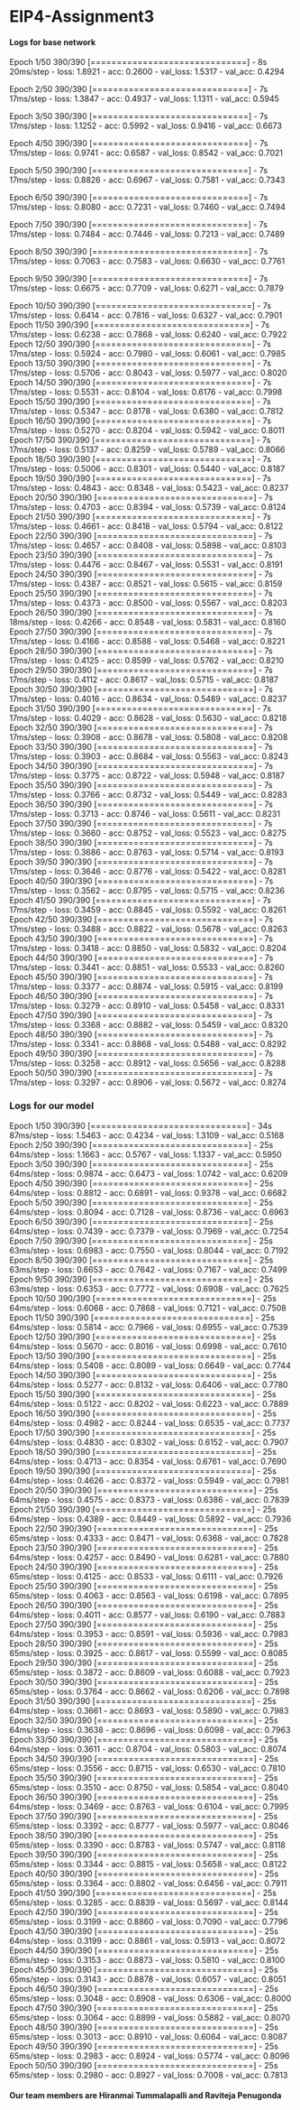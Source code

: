 # EIP4-Assignment3

#### Logs for base network

Epoch 1/50
390/390 [==============================] - 8s 20ms/step - loss: 1.8921 - acc: 0.2600 - val_loss: 1.5317 - val_acc: 0.4294

Epoch 2/50
390/390 [==============================] - 7s 17ms/step - loss: 1.3847 - acc: 0.4937 - val_loss: 1.1311 - val_acc: 0.5945

Epoch 3/50
390/390 [==============================] - 7s 17ms/step - loss: 1.1252 - acc: 0.5992 - val_loss: 0.9416 - val_acc: 0.6673

Epoch 4/50
390/390 [==============================] - 7s 17ms/step - loss: 0.9741 - acc: 0.6587 - val_loss: 0.8542 - val_acc: 0.7021

Epoch 5/50
390/390 [==============================] - 7s 17ms/step - loss: 0.8826 - acc: 0.6967 - val_loss: 0.7581 - val_acc: 0.7343

Epoch 6/50
390/390 [==============================] - 7s 17ms/step - loss: 0.8080 - acc: 0.7231 - val_loss: 0.7460 - val_acc: 0.7494

Epoch 7/50
390/390 [==============================] - 7s 17ms/step - loss: 0.7484 - acc: 0.7446 - val_loss: 0.7213 - val_acc: 0.7489

Epoch 8/50
390/390 [==============================] - 7s 17ms/step - loss: 0.7063 - acc: 0.7583 - val_loss: 0.6630 - val_acc: 0.7761

Epoch 9/50
390/390 [==============================] - 7s 17ms/step - loss: 0.6675 - acc: 0.7709 - val_loss: 0.6271 - val_acc: 0.7879

Epoch 10/50
390/390 [==============================] - 7s 17ms/step - loss: 0.6414 - acc: 0.7816 - val_loss: 0.6327 - val_acc: 0.7901
Epoch 11/50
390/390 [==============================] - 7s 17ms/step - loss: 0.6238 - acc: 0.7868 - val_loss: 0.6240 - val_acc: 0.7922
Epoch 12/50
390/390 [==============================] - 7s 17ms/step - loss: 0.5924 - acc: 0.7980 - val_loss: 0.6061 - val_acc: 0.7985
Epoch 13/50
390/390 [==============================] - 7s 17ms/step - loss: 0.5706 - acc: 0.8043 - val_loss: 0.5977 - val_acc: 0.8020
Epoch 14/50
390/390 [==============================] - 7s 17ms/step - loss: 0.5531 - acc: 0.8104 - val_loss: 0.6176 - val_acc: 0.7998
Epoch 15/50
390/390 [==============================] - 7s 17ms/step - loss: 0.5347 - acc: 0.8178 - val_loss: 0.6380 - val_acc: 0.7812
Epoch 16/50
390/390 [==============================] - 7s 17ms/step - loss: 0.5270 - acc: 0.8204 - val_loss: 0.5942 - val_acc: 0.8011
Epoch 17/50
390/390 [==============================] - 7s 17ms/step - loss: 0.5137 - acc: 0.8259 - val_loss: 0.5789 - val_acc: 0.8066
Epoch 18/50
390/390 [==============================] - 7s 17ms/step - loss: 0.5006 - acc: 0.8301 - val_loss: 0.5440 - val_acc: 0.8187
Epoch 19/50
390/390 [==============================] - 7s 17ms/step - loss: 0.4843 - acc: 0.8348 - val_loss: 0.5423 - val_acc: 0.8237
Epoch 20/50
390/390 [==============================] - 7s 17ms/step - loss: 0.4703 - acc: 0.8394 - val_loss: 0.5739 - val_acc: 0.8124
Epoch 21/50
390/390 [==============================] - 7s 17ms/step - loss: 0.4661 - acc: 0.8418 - val_loss: 0.5794 - val_acc: 0.8122
Epoch 22/50
390/390 [==============================] - 7s 17ms/step - loss: 0.4657 - acc: 0.8408 - val_loss: 0.5898 - val_acc: 0.8103
Epoch 23/50
390/390 [==============================] - 7s 17ms/step - loss: 0.4476 - acc: 0.8467 - val_loss: 0.5531 - val_acc: 0.8191
Epoch 24/50
390/390 [==============================] - 7s 17ms/step - loss: 0.4387 - acc: 0.8521 - val_loss: 0.5615 - val_acc: 0.8159
Epoch 25/50
390/390 [==============================] - 7s 17ms/step - loss: 0.4373 - acc: 0.8500 - val_loss: 0.5567 - val_acc: 0.8203
Epoch 26/50
390/390 [==============================] - 7s 18ms/step - loss: 0.4266 - acc: 0.8548 - val_loss: 0.5831 - val_acc: 0.8160
Epoch 27/50
390/390 [==============================] - 7s 17ms/step - loss: 0.4166 - acc: 0.8588 - val_loss: 0.5468 - val_acc: 0.8221
Epoch 28/50
390/390 [==============================] - 7s 17ms/step - loss: 0.4125 - acc: 0.8599 - val_loss: 0.5762 - val_acc: 0.8210
Epoch 29/50
390/390 [==============================] - 7s 17ms/step - loss: 0.4112 - acc: 0.8617 - val_loss: 0.5715 - val_acc: 0.8187
Epoch 30/50
390/390 [==============================] - 7s 17ms/step - loss: 0.4016 - acc: 0.8634 - val_loss: 0.5489 - val_acc: 0.8237
Epoch 31/50
390/390 [==============================] - 7s 17ms/step - loss: 0.4029 - acc: 0.8628 - val_loss: 0.5630 - val_acc: 0.8218
Epoch 32/50
390/390 [==============================] - 7s 17ms/step - loss: 0.3908 - acc: 0.8678 - val_loss: 0.5808 - val_acc: 0.8208
Epoch 33/50
390/390 [==============================] - 7s 17ms/step - loss: 0.3903 - acc: 0.8684 - val_loss: 0.5563 - val_acc: 0.8243
Epoch 34/50
390/390 [==============================] - 7s 17ms/step - loss: 0.3775 - acc: 0.8722 - val_loss: 0.5948 - val_acc: 0.8187
Epoch 35/50
390/390 [==============================] - 7s 17ms/step - loss: 0.3766 - acc: 0.8732 - val_loss: 0.5449 - val_acc: 0.8283
Epoch 36/50
390/390 [==============================] - 7s 17ms/step - loss: 0.3713 - acc: 0.8746 - val_loss: 0.5611 - val_acc: 0.8231
Epoch 37/50
390/390 [==============================] - 7s 17ms/step - loss: 0.3660 - acc: 0.8752 - val_loss: 0.5523 - val_acc: 0.8275
Epoch 38/50
390/390 [==============================] - 7s 17ms/step - loss: 0.3686 - acc: 0.8763 - val_loss: 0.5714 - val_acc: 0.8193
Epoch 39/50
390/390 [==============================] - 7s 17ms/step - loss: 0.3646 - acc: 0.8776 - val_loss: 0.5422 - val_acc: 0.8281
Epoch 40/50
390/390 [==============================] - 7s 17ms/step - loss: 0.3562 - acc: 0.8795 - val_loss: 0.5715 - val_acc: 0.8236
Epoch 41/50
390/390 [==============================] - 7s 17ms/step - loss: 0.3459 - acc: 0.8845 - val_loss: 0.5592 - val_acc: 0.8261
Epoch 42/50
390/390 [==============================] - 7s 17ms/step - loss: 0.3488 - acc: 0.8822 - val_loss: 0.5678 - val_acc: 0.8263
Epoch 43/50
390/390 [==============================] - 7s 17ms/step - loss: 0.3418 - acc: 0.8850 - val_loss: 0.5832 - val_acc: 0.8204
Epoch 44/50
390/390 [==============================] - 7s 17ms/step - loss: 0.3441 - acc: 0.8851 - val_loss: 0.5533 - val_acc: 0.8260
Epoch 45/50
390/390 [==============================] - 7s 17ms/step - loss: 0.3377 - acc: 0.8874 - val_loss: 0.5915 - val_acc: 0.8199
Epoch 46/50
390/390 [==============================] - 7s 17ms/step - loss: 0.3279 - acc: 0.8910 - val_loss: 0.5458 - val_acc: 0.8331
Epoch 47/50
390/390 [==============================] - 7s 17ms/step - loss: 0.3368 - acc: 0.8882 - val_loss: 0.5459 - val_acc: 0.8320
Epoch 48/50
390/390 [==============================] - 7s 17ms/step - loss: 0.3341 - acc: 0.8868 - val_loss: 0.5488 - val_acc: 0.8292
Epoch 49/50
390/390 [==============================] - 7s 17ms/step - loss: 0.3258 - acc: 0.8912 - val_loss: 0.5656 - val_acc: 0.8288
Epoch 50/50
390/390 [==============================] - 7s 17ms/step - loss: 0.3297 - acc: 0.8906 - val_loss: 0.5672 - val_acc: 0.8274


### Logs for our model

Epoch 1/50
390/390 [==============================] - 34s 87ms/step - loss: 1.5463 - acc: 0.4234 - val_loss: 1.3109 - val_acc: 0.5168
Epoch 2/50
390/390 [==============================] - 25s 64ms/step - loss: 1.1663 - acc: 0.5767 - val_loss: 1.1337 - val_acc: 0.5950
Epoch 3/50
390/390 [==============================] - 25s 64ms/step - loss: 0.9874 - acc: 0.6473 - val_loss: 1.0742 - val_acc: 0.6209
Epoch 4/50
390/390 [==============================] - 25s 64ms/step - loss: 0.8812 - acc: 0.6891 - val_loss: 0.9378 - val_acc: 0.6682
Epoch 5/50
390/390 [==============================] - 25s 64ms/step - loss: 0.8094 - acc: 0.7128 - val_loss: 0.8736 - val_acc: 0.6963
Epoch 6/50
390/390 [==============================] - 25s 64ms/step - loss: 0.7439 - acc: 0.7379 - val_loss: 0.7969 - val_acc: 0.7254
Epoch 7/50
390/390 [==============================] - 25s 63ms/step - loss: 0.6983 - acc: 0.7550 - val_loss: 0.8044 - val_acc: 0.7192
Epoch 8/50
390/390 [==============================] - 25s 63ms/step - loss: 0.6653 - acc: 0.7642 - val_loss: 0.7167 - val_acc: 0.7499
Epoch 9/50
390/390 [==============================] - 25s 63ms/step - loss: 0.6353 - acc: 0.7772 - val_loss: 0.6908 - val_acc: 0.7625
Epoch 10/50
390/390 [==============================] - 25s 64ms/step - loss: 0.6068 - acc: 0.7868 - val_loss: 0.7121 - val_acc: 0.7508
Epoch 11/50
390/390 [==============================] - 25s 64ms/step - loss: 0.5814 - acc: 0.7966 - val_loss: 0.6955 - val_acc: 0.7539
Epoch 12/50
390/390 [==============================] - 25s 64ms/step - loss: 0.5670 - acc: 0.8016 - val_loss: 0.6998 - val_acc: 0.7610
Epoch 13/50
390/390 [==============================] - 25s 64ms/step - loss: 0.5408 - acc: 0.8089 - val_loss: 0.6649 - val_acc: 0.7744
Epoch 14/50
390/390 [==============================] - 25s 64ms/step - loss: 0.5277 - acc: 0.8132 - val_loss: 0.6406 - val_acc: 0.7780
Epoch 15/50
390/390 [==============================] - 25s 64ms/step - loss: 0.5122 - acc: 0.8202 - val_loss: 0.6223 - val_acc: 0.7889
Epoch 16/50
390/390 [==============================] - 25s 64ms/step - loss: 0.4982 - acc: 0.8244 - val_loss: 0.6535 - val_acc: 0.7737
Epoch 17/50
390/390 [==============================] - 25s 64ms/step - loss: 0.4830 - acc: 0.8302 - val_loss: 0.6152 - val_acc: 0.7907
Epoch 18/50
390/390 [==============================] - 25s 64ms/step - loss: 0.4713 - acc: 0.8354 - val_loss: 0.6761 - val_acc: 0.7690
Epoch 19/50
390/390 [==============================] - 25s 64ms/step - loss: 0.4626 - acc: 0.8372 - val_loss: 0.5949 - val_acc: 0.7981
Epoch 20/50
390/390 [==============================] - 25s 64ms/step - loss: 0.4575 - acc: 0.8373 - val_loss: 0.6386 - val_acc: 0.7839
Epoch 21/50
390/390 [==============================] - 25s 64ms/step - loss: 0.4389 - acc: 0.8449 - val_loss: 0.5892 - val_acc: 0.7936
Epoch 22/50
390/390 [==============================] - 25s 65ms/step - loss: 0.4333 - acc: 0.8471 - val_loss: 0.6368 - val_acc: 0.7828
Epoch 23/50
390/390 [==============================] - 25s 64ms/step - loss: 0.4257 - acc: 0.8490 - val_loss: 0.6281 - val_acc: 0.7880
Epoch 24/50
390/390 [==============================] - 25s 65ms/step - loss: 0.4125 - acc: 0.8533 - val_loss: 0.6111 - val_acc: 0.7926
Epoch 25/50
390/390 [==============================] - 25s 65ms/step - loss: 0.4063 - acc: 0.8563 - val_loss: 0.6198 - val_acc: 0.7895
Epoch 26/50
390/390 [==============================] - 25s 64ms/step - loss: 0.4011 - acc: 0.8577 - val_loss: 0.6190 - val_acc: 0.7883
Epoch 27/50
390/390 [==============================] - 25s 64ms/step - loss: 0.3953 - acc: 0.8591 - val_loss: 0.5936 - val_acc: 0.7983
Epoch 28/50
390/390 [==============================] - 25s 65ms/step - loss: 0.3925 - acc: 0.8617 - val_loss: 0.5599 - val_acc: 0.8085
Epoch 29/50
390/390 [==============================] - 25s 65ms/step - loss: 0.3872 - acc: 0.8609 - val_loss: 0.6088 - val_acc: 0.7923
Epoch 30/50
390/390 [==============================] - 25s 65ms/step - loss: 0.3764 - acc: 0.8662 - val_loss: 0.6206 - val_acc: 0.7898
Epoch 31/50
390/390 [==============================] - 25s 64ms/step - loss: 0.3661 - acc: 0.8693 - val_loss: 0.5890 - val_acc: 0.7983
Epoch 32/50
390/390 [==============================] - 25s 64ms/step - loss: 0.3638 - acc: 0.8696 - val_loss: 0.6098 - val_acc: 0.7963
Epoch 33/50
390/390 [==============================] - 25s 64ms/step - loss: 0.3611 - acc: 0.8704 - val_loss: 0.5803 - val_acc: 0.8074
Epoch 34/50
390/390 [==============================] - 25s 65ms/step - loss: 0.3556 - acc: 0.8715 - val_loss: 0.6530 - val_acc: 0.7810
Epoch 35/50
390/390 [==============================] - 25s 65ms/step - loss: 0.3510 - acc: 0.8750 - val_loss: 0.5854 - val_acc: 0.8040
Epoch 36/50
390/390 [==============================] - 25s 64ms/step - loss: 0.3469 - acc: 0.8763 - val_loss: 0.6104 - val_acc: 0.7995
Epoch 37/50
390/390 [==============================] - 25s 65ms/step - loss: 0.3392 - acc: 0.8777 - val_loss: 0.5977 - val_acc: 0.8046
Epoch 38/50
390/390 [==============================] - 25s 65ms/step - loss: 0.3390 - acc: 0.8783 - val_loss: 0.5747 - val_acc: 0.8118
Epoch 39/50
390/390 [==============================] - 25s 65ms/step - loss: 0.3344 - acc: 0.8815 - val_loss: 0.5658 - val_acc: 0.8122
Epoch 40/50
390/390 [==============================] - 25s 65ms/step - loss: 0.3364 - acc: 0.8802 - val_loss: 0.6456 - val_acc: 0.7911
Epoch 41/50
390/390 [==============================] - 25s 65ms/step - loss: 0.3285 - acc: 0.8839 - val_loss: 0.5697 - val_acc: 0.8144
Epoch 42/50
390/390 [==============================] - 25s 65ms/step - loss: 0.3199 - acc: 0.8860 - val_loss: 0.7090 - val_acc: 0.7796
Epoch 43/50
390/390 [==============================] - 25s 64ms/step - loss: 0.3199 - acc: 0.8861 - val_loss: 0.5913 - val_acc: 0.8072
Epoch 44/50
390/390 [==============================] - 25s 65ms/step - loss: 0.3153 - acc: 0.8873 - val_loss: 0.5810 - val_acc: 0.8100
Epoch 45/50
390/390 [==============================] - 25s 65ms/step - loss: 0.3143 - acc: 0.8878 - val_loss: 0.6057 - val_acc: 0.8051
Epoch 46/50
390/390 [==============================] - 25s 65ms/step - loss: 0.3048 - acc: 0.8908 - val_loss: 0.6306 - val_acc: 0.8000
Epoch 47/50
390/390 [==============================] - 25s 65ms/step - loss: 0.3064 - acc: 0.8899 - val_loss: 0.5882 - val_acc: 0.8070
Epoch 48/50
390/390 [==============================] - 25s 65ms/step - loss: 0.3013 - acc: 0.8910 - val_loss: 0.6064 - val_acc: 0.8087
Epoch 49/50
390/390 [==============================] - 25s 65ms/step - loss: 0.2983 - acc: 0.8924 - val_loss: 0.5774 - val_acc: 0.8096
Epoch 50/50
390/390 [==============================] - 25s 65ms/step - loss: 0.2980 - acc: 0.8927 - val_loss: 0.7008 - val_acc: 0.7813

#### Our team members are Hiranmai Tummalapalli and Raviteja Penugonda
